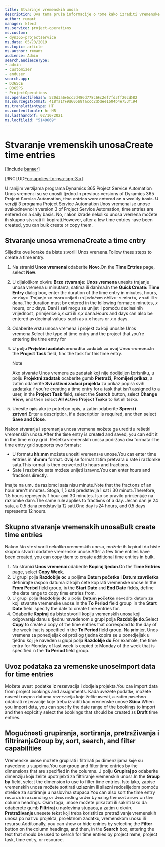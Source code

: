 ```yaml
---
title: Stvaranje vremenskih unosa
description: Ova tema pruža informacije o tome kako izraditi vremenske unose.
author: rumant
manager: kfend
ms.service: project-operations
ms.custom:
- dyn365-projectservice
ms.date: 05/20/2019
ms.topic: article
ms.author: rumant
audience: Admin
search.audienceType:
- admin
- customizer
- enduser
search.app:
- D365CE
- D365PS
- ProjectOperations
ms.openlocfilehash: 520d3a6e6cc3d486d778c66c2ef7fd3ff20cd582
ms.sourcegitcommit: 418fa1fe9d605b8faccc2d5dee1b04b4e753f194
ms.translationtype: HT
ms.contentlocale: hr-HR
ms.lasthandoff: 02/10/2021
ms.locfileid: "5149669"
---
```

# <a name="create-time-entries"></a><span data-ttu-id="ea570-103">Stvaranje vremenskih unosa</span><span class="sxs-lookup"><span data-stu-id="ea570-103">Create time entries</span></span>

[!include [banner](../includes/psa-now-project-operations.md)]

[!INCLUDE[cc-applies-to-psa-app-3.x](../includes/cc-applies-to-psa-app-3x.md)]

<span data-ttu-id="ea570-104">U ranijim verzijama programa Dynamics 365 Project Service Automation Unos vremenai su se unosili tjedno.</span><span class="sxs-lookup"><span data-stu-id="ea570-104">In previous versions of Dynamics 365 Project Service Automation, time entries were entered on a weekly basis.</span></span> <span data-ttu-id="ea570-105">U verziji 3 programa Project Service Automation Unos vremenai se unose svakodnevno.</span><span class="sxs-lookup"><span data-stu-id="ea570-105">In version 3 of Project Service Automation, time entries are entered on a daily basis.</span></span> <span data-ttu-id="ea570-106">No, nakon izrade nekoliko unosa vremena možete ih skupno stvarati ili kopirati.</span><span class="sxs-lookup"><span data-stu-id="ea570-106">However, after a few time entries have been created, you can bulk create or copy them.</span></span>

## <a name="create-a-time-entry"></a><span data-ttu-id="ea570-107">Stvaranje unosa vremena</span><span class="sxs-lookup"><span data-stu-id="ea570-107">Create a time entry</span></span>

<span data-ttu-id="ea570-108">Slijedite ove korake da biste stvorili Unos vremena.</span><span class="sxs-lookup"><span data-stu-id="ea570-108">Follow these steps to create a time entry.</span></span>

1. <span data-ttu-id="ea570-109">Na stranici **Unos vremenai** odaberite **Novo**.</span><span class="sxs-lookup"><span data-stu-id="ea570-109">On the **Time Entries** page, select **New**.</span></span>
2. <span data-ttu-id="ea570-110">U dijaloškom okviru **Brzo stvaranje: Unos vremena** unesite trajanje unosa vremena u minutama, satima ili danima.</span><span class="sxs-lookup"><span data-stu-id="ea570-110">In the **Quick Create: Time Entry** dialog box, enter the duration of the time entry in minutes, hours, or days.</span></span> <span data-ttu-id="ea570-111">Trajanje se mora unijeti u sljedećem obliku: *x* minuta, *x* sati ili *x* dana.</span><span class="sxs-lookup"><span data-stu-id="ea570-111">The duration must be entered in the following format: *x* minutes, *x* hours, or *x* days.</span></span> <span data-ttu-id="ea570-112">Dani i sati mogu se unijeti i pomoću decimalnih vrijednosti, primjerice *x,x* sati ili *x,x* dana.</span><span class="sxs-lookup"><span data-stu-id="ea570-112">Hours and days can also be entered as decimal values, such as *x.x* hours or *x.x* days.</span></span>
3. <span data-ttu-id="ea570-113">Odaberite vrstu unosa vremena i projekt za koji unosite Unos vremena.</span><span class="sxs-lookup"><span data-stu-id="ea570-113">Select the type of time entry and the project that you're entering the time entry for.</span></span>
4. <span data-ttu-id="ea570-114">U polju **Projektni zadatak** pronađite zadatak za ovaj Unos vremena.</span><span class="sxs-lookup"><span data-stu-id="ea570-114">In the **Project Task** field, find the task for this time entry.</span></span>

    > [!NOTE]
    > <span data-ttu-id="ea570-115">Ako stvarate Unos vremena za zadatak koji nije dodijeljen korisniku, u polju **Projektni zadatak** odaberite gumb **Pretraži**, **Promijeni prikaz**, a zatim odaberite **Svi aktivni zadaci projekta** za prikaz popisa svih zadataka.</span><span class="sxs-lookup"><span data-stu-id="ea570-115">If you're creating a time entry for a task that isn't assigned to a user, in the **Project Task** field, select the **Search** button, select **Change View**, and then select **All Active Project Tasks** to list all tasks.</span></span>

5. <span data-ttu-id="ea570-116">Unesite opis ako je potreban opis, a zatim odaberite **Spremi i zatvori**.</span><span class="sxs-lookup"><span data-stu-id="ea570-116">Enter a description, if a description is required, and then select **Save and Close**.</span></span>

<span data-ttu-id="ea570-117">Nakon stvaranja i spremanja unosa vremena možete ga urediti u rešetki vremenskih unosa.</span><span class="sxs-lookup"><span data-stu-id="ea570-117">After the time entry is created and saved, you can edit it in the time entry grid.</span></span> <span data-ttu-id="ea570-118">Rešetka vremenskih unosa podržava dva formata:</span><span class="sxs-lookup"><span data-stu-id="ea570-118">The time entry grid supports two formats:</span></span>

- <span data-ttu-id="ea570-119">U formatu **hh:mm** možete unositi vremenske unose.</span><span class="sxs-lookup"><span data-stu-id="ea570-119">You can enter time entries in **hh:mm** format.</span></span> <span data-ttu-id="ea570-120">Ovaj se format zatim pretvara u sate i razlomke sata.</span><span class="sxs-lookup"><span data-stu-id="ea570-120">This format is then converted to hours and fractions.</span></span>
- <span data-ttu-id="ea570-121">Sate i razlomke sata možete unijeti izravno.</span><span class="sxs-lookup"><span data-stu-id="ea570-121">You can enter hours and fractions directly.</span></span>

<span data-ttu-id="ea570-122">Imajte na umu da razlomci sata nisu minute.</span><span class="sxs-lookup"><span data-stu-id="ea570-122">Note that the fractions of an hour aren't minutes.</span></span> <span data-ttu-id="ea570-123">Stoga, 1,5 sati predstavlja 1 sat i 30 minuta.</span><span class="sxs-lookup"><span data-stu-id="ea570-123">Therefore, 1.5 hours represents 1 hour and 30 minutes.</span></span> <span data-ttu-id="ea570-124">Isto se pravilo primjenjuje na razlomke dana.</span><span class="sxs-lookup"><span data-stu-id="ea570-124">The same rule applies to fractions of a day.</span></span> <span data-ttu-id="ea570-125">Jedan dan je 24 sata, a 0,5 dana predstavlja 12 sati.</span><span class="sxs-lookup"><span data-stu-id="ea570-125">One day is 24 hours, and 0.5 days represents 12 hours.</span></span>

## <a name="bulk-create-time-entries"></a><span data-ttu-id="ea570-126">Skupno stvaranje vremenskih unosa</span><span class="sxs-lookup"><span data-stu-id="ea570-126">Bulk create time entries</span></span>

<span data-ttu-id="ea570-127">Nakon što ste stvorili nekoliko vremenskih unosa, možete ih kopirati da biste skupno stvorili dodatne vremenske unose.</span><span class="sxs-lookup"><span data-stu-id="ea570-127">After a few time entries have been created, you can copy them to create additional time entries in bulk.</span></span>

1. <span data-ttu-id="ea570-128">Na stranici **Unos vremenai** odaberite **Kopiraj tjedan**.</span><span class="sxs-lookup"><span data-stu-id="ea570-128">On the **Time Entries** page, select **Copy Week**.</span></span>
2. <span data-ttu-id="ea570-129">U grupi polja **Razdoblje od** u poljima **Datum početka** i **Datum završetka** definirajte raspon datuma iz kojih ćete kopirati vremenske unose.</span><span class="sxs-lookup"><span data-stu-id="ea570-129">In the **From Period** field group, in the **Start Date** and **End Date** fields, define the date range to copy time entries from.</span></span>
3. <span data-ttu-id="ea570-130">U grupi polja **Razdoblje do** u polju **Datum početka** navedite datum za koji stvarate vremenske unose.</span><span class="sxs-lookup"><span data-stu-id="ea570-130">In the **To Period** field group, in the **Start Date** field, specify the date to create time entries for.</span></span>
4. <span data-ttu-id="ea570-131">Odaberite **Kopiraj** da biste stvorili kopiju vremenskih unosa koji odgovaraju danu u tjednu navedenom u grupi polja **Razdoblje do**.</span><span class="sxs-lookup"><span data-stu-id="ea570-131">Select **Copy** to create a copy of the time entries that correspond to the day of the week that is specified in the **To Period** field group.</span></span> <span data-ttu-id="ea570-132">Na primjer, Unos vremena za ponedjeljak od prošlog tjedna kopira se u ponedjeljak u tjednu koji je naveden u grupi polja **Razdoblje do**.</span><span class="sxs-lookup"><span data-stu-id="ea570-132">For example, the time entry for Monday of last week is copied to Monday of the week that is specified in the **To Period** field group.</span></span>

## <a name="import-data-for-time-entries"></a><span data-ttu-id="ea570-133">Uvoz podataka za vremenske unose</span><span class="sxs-lookup"><span data-stu-id="ea570-133">Import data for time entries</span></span>

<span data-ttu-id="ea570-134">Možete uvesti podatke iz rezervacija i dodjela projekta.</span><span class="sxs-lookup"><span data-stu-id="ea570-134">You can import data from project bookings and assignments.</span></span> <span data-ttu-id="ea570-135">Kada uvezete podatke, možete navesti raspon datuma rezervacija koje želite uvesti, a zatim posebno odabrati rezervacije koje treba izraditi kao vremenske unose **Skica**.</span><span class="sxs-lookup"><span data-stu-id="ea570-135">When you import data, you can specify the date range of the bookings to import and then explicitly select the bookings that should be created as **Draft** time entries.</span></span>

## <a name="group-by-sort-search-and-filter-capabilities"></a><span data-ttu-id="ea570-136">Mogućnosti grupiranja, sortiranja, pretraživanja i filtriranja</span><span class="sxs-lookup"><span data-stu-id="ea570-136">Group by, sort, search, and filter capabilities</span></span>

<span data-ttu-id="ea570-137">Vremenske unose možete grupirati i filtrirati po dimenzijama koje su navedene u stupcima.</span><span class="sxs-lookup"><span data-stu-id="ea570-137">You can group and filter time entries by the dimensions that are specified in the columns.</span></span> <span data-ttu-id="ea570-138">U polju **Grupiraj po** odaberite dimenziju koju želite upotrijebiti za filtriranje vremenskih unosa.</span><span class="sxs-lookup"><span data-stu-id="ea570-138">In the **Group by** field, select the dimension to use to filter time entries.</span></span> <span data-ttu-id="ea570-139">Isto tako, zapise vremenskih unosa možete sortirati uzlaznim ili silazni redoslijedom pomoću strelice za sortiranje u naslovima stupaca.</span><span class="sxs-lookup"><span data-stu-id="ea570-139">You can also sort the time entry records in ascending or descending order by using the sort arrow on the column headings.</span></span> <span data-ttu-id="ea570-140">Osim toga, unose možete prikazati ili sakriti tako da odaberete gumb **Filtriraj** u naslovima stupaca, a zatim u okviru **Pretraživanje** unesete tekst koji treba koristiti za pretraživanje vremenskih unosa po nazivu projekta, projektnom zadatku, vremenskom unosu ili resursu.</span><span class="sxs-lookup"><span data-stu-id="ea570-140">Additionally, you can show or hide entries by selecting the **Filter** button on the column headings, and then, in the **Search** box, entering the text that should be used to search for time entries by project name, project task, time entry, or resource.</span></span>
